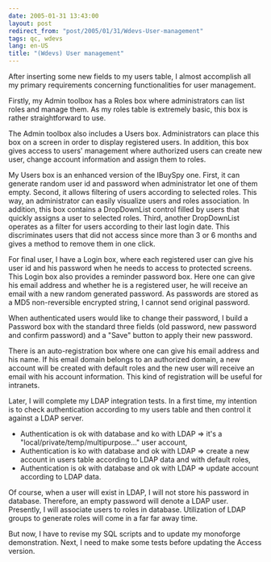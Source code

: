 ```yaml
---
date: 2005-01-31 13:43:00
layout: post
redirect_from: "post/2005/01/31/Wdevs-User-management"
tags: qc, wdevs
lang: en-US
title: "(Wdevs) User management"
---
```


After inserting some new fields to my users table, I almost accomplish all
my primary requirements concerning functionalities for user management.

Firstly, my Admin toolbox has a Roles box where administrators can list
roles and manage them. As my roles table is extremely basic, this box is rather
straightforward to use.

The Admin toolbox also includes a Users box. Administrators can place this
box on a screen in order to display registered users. In addition, this box
gives access to users' management where authorized users can create new user,
change account information and assign them to roles.

My Users box is an enhanced version of the IBuySpy one. First, it can
generate random user id and password when administrator let one of them empty.
Second, it allows filtering of users according to selected roles. This way, an
administrator can easily visualize users and roles association. In addition,
this box contains a DropDownList control filled by users that quickly assigns a
user to selected roles. Third, another DropDownList operates as a filter for
users according to their last login date. This discriminates users that did not
access since more than 3 or 6 months and gives a method to remove them in one
click.

For final user, I have a Login box, where each registered user can give his
user id and his password when he needs to access to protected screens. This
Login box also provides a reminder password box. Here one can give his email
address and whether he is a registered user, he will receive an email with a
new random generated password. As passwords are stored as a MD5 non-reversible
encrypted string, I cannot send original password.

When authenticated users would like to change their password, I build a
Password box with the standard three fields (old password, new password and
confirm password) and a "Save" button to apply their new password.

There is an auto-registration box where one can give his email address and
his name. If his email domain belongs to an authorized domain, a new account
will be created with default roles and the new user will receive an email with
his account information. This kind of registration will be useful for
intranets.

Later, I will complete my LDAP integration tests. In a first time, my
intention is to check authentication according to my users table and then
control it against a LDAP server.

* Authentication is ok with database and ko with LDAP => it's a
"local/private/temp/multipurpose..." user account,
* Authentication is ko with database and ok with LDAP => create a new
account in users table according to LDAP data and with default roles,
* Authentication is ok with database and ok with LDAP => update account
according to LDAP data.

Of course, when a user will exist in LDAP, I will not store his password in
database. Therefore, an empty password will denote a LDAP user. Presently, I
will associate users to roles in database. Utilization of LDAP groups to
generate roles will come in a far far away time.

But now, I have to revise my SQL scripts and to update my monoforge
demonstration. Next, I need to make some tests before updating the Access
version.
